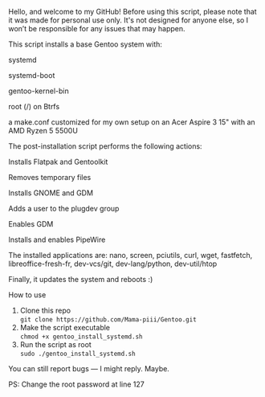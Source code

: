 Hello, and welcome to my GitHub!
Before using this script, please note that it was made for personal use only. It's not designed for anyone else, so I won’t be responsible for any issues that may happen.

This script installs a base Gentoo system with:

systemd

systemd-boot

gentoo-kernel-bin

root (/) on Btrfs

a make.conf customized for my own setup on an Acer Aspire 3 15" with an AMD Ryzen 5 5500U

The post-installation script performs the following actions:

Installs Flatpak and Gentoolkit

Removes temporary files

Installs GNOME and GDM

Adds a user to the plugdev group

Enables GDM

Installs and enables PipeWire

The installed applications are: nano, screen, pciutils, curl, wget, fastfetch, libreoffice-fresh-fr, dev-vcs/git, dev-lang/python, dev-util/htop

Finally, it updates the system and reboots :)

How to use
1. Clone this repo  
   `git clone https://github.com/Mama-piii/Gentoo.git`
2. Make the script executable  
   `chmod +x gentoo_install_systemd.sh`
3. Run the script as root  
   `sudo ./gentoo_install_systemd.sh`

You can still report bugs — I might reply. Maybe.


PS: Change the root password at line 127
